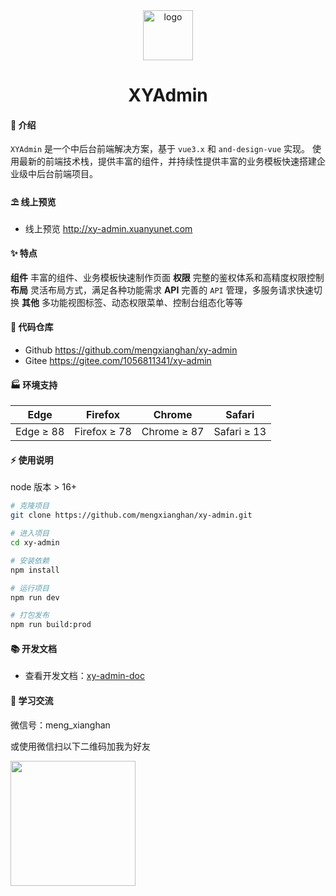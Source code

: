 <div align="center">
<img src="https://xy-admin.pages.dev/images/logo.svg" alt="logo" height="80">

# XYAdmin

</div>

#### 🌈 介绍

`XYAdmin` 是一个中后台前端解决方案，基于 `vue3.x` 和 `and-design-vue` 实现。 使用最新的前端技术栈，提供丰富的组件，并持续性提供丰富的业务模板快速搭建企业级中后台前端项目。

#### ⛱️ 线上预览

- 线上预览 <a href="http://xy-admin.xuanyunet.com" target="_blank">http://xy-admin.xuanyunet.com</a>

#### ✨ 特点

**组件** 丰富的组件、业务模板快速制作页面
**权限** 完整的鉴权体系和高精度权限控制
**布局** 灵活布局方式，满足各种功能需求
**API** 完善的 `API` 管理，多服务请求快速切换
**其他** 多功能视图标签、动态权限菜单、控制台组态化等等

#### 💒 代码仓库

- Github <a href="https://github.com/mengxianghan/xy-admin" target="_blank">https://github.com/mengxianghan/xy-admin</a>
- Gitee <a href="https://gitee.com/1056811341/xy-admin" target="_blank">https://gitee.com/1056811341/xy-admin</a>

#### 🏭 环境支持

| Edge      | Firefox      | Chrome      | Safari      |
| --------- | ------------ | ----------- | ----------- |
| Edge ≥ 88 | Firefox ≥ 78 | Chrome ≥ 87 | Safari ≥ 13 |

#### ⚡ 使用说明

node 版本 > 16+

```bash
# 克隆项目
git clone https://github.com/mengxianghan/xy-admin.git

# 进入项目
cd xy-admin

# 安装依赖
npm install

# 运行项目
npm run dev

# 打包发布
npm run build:prod
```

#### 📚 开发文档

- 查看开发文档：<a href="http://xy-admin-docs.xuanyunet.com" target="_blank">xy-admin-doc</a>

#### 💯 学习交流

微信号：meng_xianghan

或使用微信扫以下二维码加我为好友

<img src="http://cdn.xuanyunet.com/images/wechat-qrcode.jpg" width="200" />
